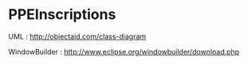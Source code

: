 # PPEInscriptions 

UML : 
http://objectaid.com/class-diagram 

WindowBuilder : 
http://www.eclipse.org/windowbuilder/download.php 
